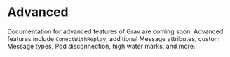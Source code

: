 # Advanced

Documentation for advanced features of Grav are coming soon. Advanced features include `ConectWithReplay`, additional Message attributes, custom Message types, Pod disconnection, high water marks, and more.

